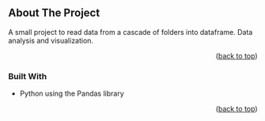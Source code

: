 <!-- ABOUT THE PROJECT -->
## About The Project

A small project to read data from a cascade of folders into dataframe. Data analysis and visualization.

<p align="right">(<a href="#readme-top">back to top</a>)</p>

### Built With

* Python using the Pandas library

<p align="right">(<a href="#readme-top">back to top</a>)</p>
